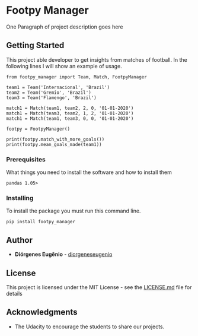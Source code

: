 # Footpy Manager

One Paragraph of project description goes here

## Getting Started

This project able developer to get insights from matches of football. In the following lines I will show an example of usage.

```
from footpy_manager import Team, Match, FootpyManager

team1 = Team('Internacional', 'Brazil')
team2 = Team('Gremio', 'Brazil')
team3 = Team('Flamengo', 'Brazil')

match1 = Match(team1, team2, 2, 0, '01-01-2020')
match1 = Match(team3, team2, 1, 2, '01-01-2020')
match1 = Match(team1, team3, 0, 0, '01-01-2020')

footpy = FootpyManager()

print(footpy.match_with_more_goals())
print(footpy.mean_goals_made(team1))
```

### Prerequisites

What things you need to install the software and how to install them

```
pandas 1.05>
```

### Installing

To install the package you must run this command line.

```
pip install footpy_manager
```

## Author

* **Diórgenes Eugênio** - [diorgeneseugenio](https://github.com/diorgeneseugenio)

## License

This project is licensed under the MIT License - see the [LICENSE.md](LICENSE.md) file for details

## Acknowledgments

* The Udacity to encourage the students to share our projects.
